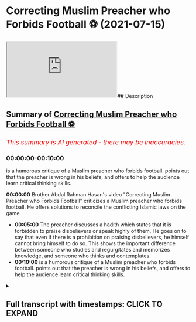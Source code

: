# Correcting Muslim Preacher who Forbids Football ⚽️ (2021-07-15)

<iframe loading='lazy' allow='autoplay' src='https://www.youtube.com/embed/k6Vnz5r7fVQ'></iframe>## Description

## Summary of [Correcting Muslim Preacher who Forbids Football ⚽️](https://www.youtube.com/watch?v=k6Vnz5r7fVQ)

*<span style="color:red; font-size:125%">This summary is AI generated - there may be inaccuracies</span>. [](/)*

### <a onclick="modifyYTiframeseektime('0')">00:00:00-00:10:00</a>

 is a humorous critique of a Muslim preacher who forbids football. points out that the preacher is wrong in his beliefs, and offers to help the audience learn critical thinking skills.

**<a onclick="modifyYTiframeseektime('0')">00:00:00</a>** Brother Abdul Rahman Hasan's video "Correcting Muslim Preacher who Forbids Football" criticizes a Muslim preacher who forbids football. He offers solutions to reconcile the conflicting Islamic laws on the game.

* **<a onclick="modifyYTiframeseektime('300')">00:05:00</a>** The preacher discusses a hadith which states that it is forbidden to praise disbelievers or speak highly of them. He goes on to say that even if there is a prohibition on praising disbelievers, he himself cannot bring himself to do so. This shows the important difference between someone who studies and regurgitates and memorizes knowledge, and someone who thinks and contemplates.
* **<a onclick="modifyYTiframeseektime('600')">00:10:00</a>**  is a humorous critique of a Muslim preacher who forbids football. points out that the preacher is wrong in his beliefs, and offers to help the audience learn critical thinking skills.

<details><summary><h2>Full transcript with timestamps: CLICK TO EXPAND</h2></summary>

<a onclick="modifyYTiframeseektime('4')">0:00:04</a> i was recently made  
<a onclick="modifyYTiframeseektime('6')">0:00:06</a> aware of a video that brother abdul  
<a onclick="modifyYTiframeseektime('8')">0:00:08</a> rahman hassan had made  
<a onclick="modifyYTiframeseektime('10')">0:00:10</a> on the permissibility of football or  
<a onclick="modifyYTiframeseektime('12')">0:00:12</a> lack thereof  
<a onclick="modifyYTiframeseektime('14')">0:00:14</a> and this video i found it astounding  
<a onclick="modifyYTiframeseektime('18')">0:00:18</a> absolutely astounding  
<a onclick="modifyYTiframeseektime('21')">0:00:21</a> and i've just come to the conclusion  
<a onclick="modifyYTiframeseektime('23')">0:00:23</a> that there must be a deeper reason  
<a onclick="modifyYTiframeseektime('26')">0:00:26</a> why such conclusions are being met so  
<a onclick="modifyYTiframeseektime('28')">0:00:28</a> after i've  
<a onclick="modifyYTiframeseektime('29')">0:00:29</a> done the initial prognosis if you want  
<a onclick="modifyYTiframeseektime('31')">0:00:31</a> to call it that or diagnostic  
<a onclick="modifyYTiframeseektime('34')">0:00:34</a> and once we've quickly just ran through  
<a onclick="modifyYTiframeseektime('37')">0:00:37</a> some of the things that he said  
<a onclick="modifyYTiframeseektime('39')">0:00:39</a> um i'm going to offer some solutions  
<a onclick="modifyYTiframeseektime('41')">0:00:41</a> insha'allah okay i'm going to offer some  
<a onclick="modifyYTiframeseektime('43')">0:00:43</a> solutions  
<a onclick="modifyYTiframeseektime('44')">0:00:44</a> so the first thing he said was that the  
<a onclick="modifyYTiframeseektime('47')">0:00:47</a> reason why  
<a onclick="modifyYTiframeseektime('48')">0:00:48</a> football well well he was saying about  
<a onclick="modifyYTiframeseektime('51')">0:00:51</a> football that  
<a onclick="modifyYTiframeseektime('53')">0:00:53</a> it has in it allah  
<a onclick="modifyYTiframeseektime('63')">0:01:03</a> laws which are man-made laws against the  
<a onclick="modifyYTiframeseektime('66')">0:01:06</a> against against the laws  
<a onclick="modifyYTiframeseektime('70')">0:01:10</a> of islam let's take a look at this  
<a onclick="modifyYTiframeseektime('73')">0:01:13</a> astonishing and shocking  
<a onclick="modifyYTiframeseektime('76')">0:01:16</a> okay segment of him speaking  
<a onclick="modifyYTiframeseektime('80')">0:01:20</a> about this  
<a onclick="modifyYTiframeseektime('95')">0:01:35</a> [Music]  
<a onclick="modifyYTiframeseektime('120')">0:02:00</a> let's not take it to the because some of  
<a onclick="modifyYTiframeseektime('123')">0:02:03</a> its forms can be  
<a onclick="modifyYTiframeseektime('124')">0:02:04</a> some of his forms can be mentioned  
<a onclick="modifyYTiframeseektime('141')">0:02:21</a> okay we know in our legislation what we  
<a onclick="modifyYTiframeseektime('143')">0:02:23</a> have in our sharia we have  
<a onclick="modifyYTiframeseektime('147')">0:02:27</a> in our 50 books if you look at it when  
<a onclick="modifyYTiframeseektime('149')">0:02:29</a> the scholars speak about  
<a onclick="modifyYTiframeseektime('151')">0:02:31</a> they divide it into four or even if you  
<a onclick="modifyYTiframeseektime('153')">0:02:33</a> want say two let's make it four 4.  
<a onclick="modifyYTiframeseektime('156')">0:02:36</a> act of worship and by that  
<a onclick="modifyYTiframeseektime('160')">0:02:40</a> then we have uh illness  
<a onclick="modifyYTiframeseektime('168')">0:02:48</a> then you have an  
<a onclick="modifyYTiframeseektime('171')">0:02:51</a> ayat are crimes that are committed  
<a onclick="modifyYTiframeseektime('174')">0:02:54</a> and then which are capital punishments  
<a onclick="modifyYTiframeseektime('176')">0:02:56</a> okay i mean punishment for those  
<a onclick="modifyYTiframeseektime('178')">0:02:58</a> scholars that's what our our legal  
<a onclick="modifyYTiframeseektime('181')">0:03:01</a> islamic  
<a onclick="modifyYTiframeseektime('182')">0:03:02</a> legislation revolves around it talks  
<a onclick="modifyYTiframeseektime('184')">0:03:04</a> about after these are the things you  
<a onclick="modifyYTiframeseektime('185')">0:03:05</a> study  
<a onclick="modifyYTiframeseektime('187')">0:03:07</a> now football consists of  
<a onclick="modifyYTiframeseektime('190')">0:03:10</a> it's a game of coming into contact with  
<a onclick="modifyYTiframeseektime('191')">0:03:11</a> one another yeah  
<a onclick="modifyYTiframeseektime('193')">0:03:13</a> okay when a person attacks another  
<a onclick="modifyYTiframeseektime('196')">0:03:16</a> person and breaks a person's bones  
<a onclick="modifyYTiframeseektime('198')">0:03:18</a> or breaks a person's leg or a person  
<a onclick="modifyYTiframeseektime('201')">0:03:21</a> gets injured  
<a onclick="modifyYTiframeseektime('202')">0:03:22</a> or a person's puts a finger in a  
<a onclick="modifyYTiframeseektime('203')">0:03:23</a> person's eye do they go to the chapters  
<a onclick="modifyYTiframeseektime('221')">0:03:41</a> but in our religion we have it doesn't  
<a onclick="modifyYTiframeseektime('222')">0:03:42</a> matter whether it's a game or not islam  
<a onclick="modifyYTiframeseektime('226')">0:03:46</a> as you mentioned in the beginning islam  
<a onclick="modifyYTiframeseektime('229')">0:03:49</a> governs everything it conforms to  
<a onclick="modifyYTiframeseektime('231')">0:03:51</a> everything our religion enters  
<a onclick="modifyYTiframeseektime('232')">0:03:52</a> every minute thing you go to the toilet  
<a onclick="modifyYTiframeseektime('234')">0:03:54</a> you're told how to clean yourself  
<a onclick="modifyYTiframeseektime('236')">0:03:56</a> i'm absolutely astounded by that  
<a onclick="modifyYTiframeseektime('242')">0:04:02</a> because here the obviously the  
<a onclick="modifyYTiframeseektime('243')">0:04:03</a> assumption let's let's say why  
<a onclick="modifyYTiframeseektime('245')">0:04:05</a> is wrong okay the assumption is  
<a onclick="modifyYTiframeseektime('249')">0:04:09</a> that for example they're playing  
<a onclick="modifyYTiframeseektime('250')">0:04:10</a> football and  
<a onclick="modifyYTiframeseektime('252')">0:04:12</a> someone gets injured to the point where  
<a onclick="modifyYTiframeseektime('254')">0:04:14</a> one of the limbs gets amputated which  
<a onclick="modifyYTiframeseektime('256')">0:04:16</a> really happens  
<a onclick="modifyYTiframeseektime('258')">0:04:18</a> well okay their bones get broken which  
<a onclick="modifyYTiframeseektime('260')">0:04:20</a> sometimes does happen  
<a onclick="modifyYTiframeseektime('261')">0:04:21</a> right that the punishment  
<a onclick="modifyYTiframeseektime('265')">0:04:25</a> is going to be automatic removal of the  
<a onclick="modifyYTiframeseektime('267')">0:04:27</a> game red card or whatever it is  
<a onclick="modifyYTiframeseektime('270')">0:04:30</a> and he says that this goes against the  
<a onclick="modifyYTiframeseektime('271')">0:04:31</a> islamic laws  
<a onclick="modifyYTiframeseektime('273')">0:04:33</a> which indicate that you know whatever is  
<a onclick="modifyYTiframeseektime('275')">0:04:35</a> have to be given basically  
<a onclick="modifyYTiframeseektime('277')">0:04:37</a> which you can see in the kotabuf in the  
<a onclick="modifyYTiframeseektime('279')">0:04:39</a> blab of ginayet  
<a onclick="modifyYTiframeseektime('282')">0:04:42</a> how pathetic sorry how is that a  
<a onclick="modifyYTiframeseektime('286')">0:04:46</a> contradiction  
<a onclick="modifyYTiframeseektime('287')">0:04:47</a> when if it's an islamic state the the  
<a onclick="modifyYTiframeseektime('290')">0:04:50</a> person the claimant can actually still  
<a onclick="modifyYTiframeseektime('292')">0:04:52</a> make the claim  
<a onclick="modifyYTiframeseektime('293')">0:04:53</a> and he'll have video evidence to suggest  
<a onclick="modifyYTiframeseektime('296')">0:04:56</a> that the person actually hurt them  
<a onclick="modifyYTiframeseektime('298')">0:04:58</a> if anything football if it's being  
<a onclick="modifyYTiframeseektime('300')">0:05:00</a> recorded  
<a onclick="modifyYTiframeseektime('301')">0:05:01</a> will help the retribution of justice if  
<a onclick="modifyYTiframeseektime('304')">0:05:04</a> that particular court decides to take  
<a onclick="modifyYTiframeseektime('305')">0:05:05</a> videographic evidence  
<a onclick="modifyYTiframeseektime('307')">0:05:07</a> i don't see how there is a mukhalik  
<a onclick="modifyYTiframeseektime('311')">0:05:11</a> and why is it assumed that a referee  
<a onclick="modifyYTiframeseektime('314')">0:05:14</a> should have  
<a onclick="modifyYTiframeseektime('316')">0:05:16</a> i think about this for a second why  
<a onclick="modifyYTiframeseektime('317')">0:05:17</a> should the referee have  
<a onclick="modifyYTiframeseektime('319')">0:05:19</a> the powers to do  
<a onclick="modifyYTiframeseektime('323')">0:05:23</a> or punishments or tajirat whatever maybe  
<a onclick="modifyYTiframeseektime('327')">0:05:27</a> just think before you speak just  
<a onclick="modifyYTiframeseektime('330')">0:05:30</a> think this is absolutely diabolical  
<a onclick="modifyYTiframeseektime('336')">0:05:36</a> this is absolutely different  
<a onclick="modifyYTiframeseektime('340')">0:05:40</a> well he talks about not getting along  
<a onclick="modifyYTiframeseektime('341')">0:05:41</a> with or not  
<a onclick="modifyYTiframeseektime('343')">0:05:43</a> loving not being able to love a people  
<a onclick="modifyYTiframeseektime('345')">0:05:45</a> of different faiths  
<a onclick="modifyYTiframeseektime('346')">0:05:46</a> and religion let's take a look at what  
<a onclick="modifyYTiframeseektime('348')">0:05:48</a> he has to say  
<a onclick="modifyYTiframeseektime('350')">0:05:50</a> the middle like who's offside without  
<a onclick="modifyYTiframeseektime('352')">0:05:52</a> any penalty where it's shot from all of  
<a onclick="modifyYTiframeseektime('354')">0:05:54</a> these are  
<a onclick="modifyYTiframeseektime('355')">0:05:55</a> administrative this is fine we're  
<a onclick="modifyYTiframeseektime('357')">0:05:57</a> talking about  
<a onclick="modifyYTiframeseektime('360')">0:06:00</a> the goal against the laws of allah which  
<a onclick="modifyYTiframeseektime('363')">0:06:03</a> the football players are forced to  
<a onclick="modifyYTiframeseektime('364')">0:06:04</a> follow  
<a onclick="modifyYTiframeseektime('364')">0:06:04</a> for example some of them and i'm going  
<a onclick="modifyYTiframeseektime('366')">0:06:06</a> to expand on some of them for example  
<a onclick="modifyYTiframeseektime('368')">0:06:08</a> some of the laws that yami that they go  
<a onclick="modifyYTiframeseektime('370')">0:06:10</a> into  
<a onclick="modifyYTiframeseektime('371')">0:06:11</a> is um  
<a onclick="modifyYTiframeseektime('375')">0:06:15</a> the player is made to love his football  
<a onclick="modifyYTiframeseektime('377')">0:06:17</a> player team member  
<a onclick="modifyYTiframeseektime('378')">0:06:18</a> even if he's of different religion  
<a onclick="modifyYTiframeseektime('381')">0:06:21</a> this doesn't have to question how are  
<a onclick="modifyYTiframeseektime('383')">0:06:23</a> you playing with you how are you playing  
<a onclick="modifyYTiframeseektime('385')">0:06:25</a> just like your colleague you're at work  
<a onclick="modifyYTiframeseektime('386')">0:06:26</a> you've got a non-muslim colleague  
<a onclick="modifyYTiframeseektime('387')">0:06:27</a> doesn't have to love you work together  
<a onclick="modifyYTiframeseektime('388')">0:06:28</a> of course you're working it's a job for  
<a onclick="modifyYTiframeseektime('389')">0:06:29</a> them  
<a onclick="modifyYTiframeseektime('390')">0:06:30</a> they've some of them even come out  
<a onclick="modifyYTiframeseektime('391')">0:06:31</a> saying we don't get along with the job  
<a onclick="modifyYTiframeseektime('392')">0:06:32</a> years later had  
<a onclick="modifyYTiframeseektime('394')">0:06:34</a> big rifts you didn't raise these two  
<a onclick="modifyYTiframeseektime('395')">0:06:35</a> guys okay i'm really agreeing with you  
<a onclick="modifyYTiframeseektime('396')">0:06:36</a> two or three people he might not get  
<a onclick="modifyYTiframeseektime('398')">0:06:38</a> along with no problem  
<a onclick="modifyYTiframeseektime('399')">0:06:39</a> but he can't get along with the entire  
<a onclick="modifyYTiframeseektime('400')">0:06:40</a> team members  
<a onclick="modifyYTiframeseektime('402')">0:06:42</a> what you've mentioned no different to me  
<a onclick="modifyYTiframeseektime('403')">0:06:43</a> in my corporate job in my company  
<a onclick="modifyYTiframeseektime('405')">0:06:45</a> i've got non-muslims i have to work with  
<a onclick="modifyYTiframeseektime('407')">0:06:47</a> them i'm like some of them i don't know  
<a onclick="modifyYTiframeseektime('408')">0:06:48</a> it's not a lot you can come into your  
<a onclick="modifyYTiframeseektime('410')">0:06:50</a> work and do your work and leave  
<a onclick="modifyYTiframeseektime('412')">0:06:52</a> it's got nothing to do you know i never  
<a onclick="modifyYTiframeseektime('413')">0:06:53</a> know you for your tea your team members  
<a onclick="modifyYTiframeseektime('415')">0:06:55</a> and your people you're working with here  
<a onclick="modifyYTiframeseektime('416')">0:06:56</a> it's a team thing  
<a onclick="modifyYTiframeseektime('417')">0:06:57</a> i need to know who the striker is i the  
<a onclick="modifyYTiframeseektime('419')">0:06:59</a> goalkeeper needs to know the  
<a onclick="modifyYTiframeseektime('422')">0:07:02</a> you have to be no i don't agree with  
<a onclick="modifyYTiframeseektime('424')">0:07:04</a> this point you're part of a  
<a onclick="modifyYTiframeseektime('425')">0:07:05</a> happens when a muslim marries a  
<a onclick="modifyYTiframeseektime('427')">0:07:07</a> christian or a jew  
<a onclick="modifyYTiframeseektime('431')">0:07:11</a> what happened with the prophet muhammad  
<a onclick="modifyYTiframeseektime('446')">0:07:26</a> that's not relating to the religion  
<a onclick="modifyYTiframeseektime('448')">0:07:28</a> natural love between  
<a onclick="modifyYTiframeseektime('450')">0:07:30</a> people from different faiths is haram  
<a onclick="modifyYTiframeseektime('453')">0:07:33</a> then the prophet fell into haram we will  
<a onclick="modifyYTiframeseektime('456')">0:07:36</a> see  
<a onclick="modifyYTiframeseektime('457')">0:07:37</a> how your methodologies and how your  
<a onclick="modifyYTiframeseektime('459')">0:07:39</a> statements  
<a onclick="modifyYTiframeseektime('460')">0:07:40</a> are so totally against the sun and the  
<a onclick="modifyYTiframeseektime('463')">0:07:43</a> quran  
<a onclick="modifyYTiframeseektime('464')">0:07:44</a> that i'm shocked with all due respect  
<a onclick="modifyYTiframeseektime('468')">0:07:48</a> that you had the absolute audacity to  
<a onclick="modifyYTiframeseektime('471')">0:07:51</a> come out and speak in the manner that  
<a onclick="modifyYTiframeseektime('473')">0:07:53</a> you have  
<a onclick="modifyYTiframeseektime('474')">0:07:54</a> on a topic like this  
<a onclick="modifyYTiframeseektime('480')">0:08:00</a> that you may say about allah which you  
<a onclick="modifyYTiframeseektime('481')">0:08:01</a> don't even know  
<a onclick="modifyYTiframeseektime('483')">0:08:03</a> what and i'm shocked that someone who's  
<a onclick="modifyYTiframeseektime('486')">0:08:06</a> spent so much time  
<a onclick="modifyYTiframeseektime('488')">0:08:08</a> i'm actually i can't hold it in and i'm  
<a onclick="modifyYTiframeseektime('490')">0:08:10</a> not going to lie to anyone here  
<a onclick="modifyYTiframeseektime('491')">0:08:11</a> i don't back back this man behind his  
<a onclick="modifyYTiframeseektime('493')">0:08:13</a> back i'm gonna tell you guys  
<a onclick="modifyYTiframeseektime('495')">0:08:15</a> exactly what i think this shows with all  
<a onclick="modifyYTiframeseektime('498')">0:08:18</a> due respect  
<a onclick="modifyYTiframeseektime('499')">0:08:19</a> the difference the important difference  
<a onclick="modifyYTiframeseektime('500')">0:08:20</a> between someone who studies  
<a onclick="modifyYTiframeseektime('503')">0:08:23</a> and regurgitates and memorizes knowledge  
<a onclick="modifyYTiframeseektime('505')">0:08:25</a> and someone who thinks and contemplates  
<a onclick="modifyYTiframeseektime('507')">0:08:27</a> there's no better kind of example we can  
<a onclick="modifyYTiframeseektime('509')">0:08:29</a> get for this  
<a onclick="modifyYTiframeseektime('510')">0:08:30</a> how can you come to these conclusions  
<a onclick="modifyYTiframeseektime('516')">0:08:36</a> how can you praising disbelievers  
<a onclick="modifyYTiframeseektime('520')">0:08:40</a> and he is indicating that  
<a onclick="modifyYTiframeseektime('524')">0:08:44</a> well look he's not saying i'm not going  
<a onclick="modifyYTiframeseektime('525')">0:08:45</a> to go into the permissibility of it or  
<a onclick="modifyYTiframeseektime('527')">0:08:47</a> lack thereof  
<a onclick="modifyYTiframeseektime('529')">0:08:49</a> he says what i am going to say is i  
<a onclick="modifyYTiframeseektime('532')">0:08:52</a> can't see how someone can bring  
<a onclick="modifyYTiframeseektime('533')">0:08:53</a> themselves  
<a onclick="modifyYTiframeseektime('534')">0:08:54</a> to praise someone who basically is a  
<a onclick="modifyYTiframeseektime('536')">0:08:56</a> disbeliever and he  
<a onclick="modifyYTiframeseektime('537')">0:08:57</a> he mentions a few traits so let's see  
<a onclick="modifyYTiframeseektime('539')">0:08:59</a> what he says on this matter  
<a onclick="modifyYTiframeseektime('541')">0:09:01</a> and come back that's something for the  
<a onclick="modifyYTiframeseektime('544')">0:09:04</a> women  
<a onclick="modifyYTiframeseektime('545')">0:09:05</a> men i'm imitating the women in this  
<a onclick="modifyYTiframeseektime('546')">0:09:06</a> writer  
<a onclick="modifyYTiframeseektime('550')">0:09:10</a> i'm sorry to go back to something we  
<a onclick="modifyYTiframeseektime('551')">0:09:11</a> were discussing earlier you mentioned  
<a onclick="modifyYTiframeseektime('552')">0:09:12</a> the hadith to me yesterday which i  
<a onclick="modifyYTiframeseektime('554')">0:09:14</a> i'd like to bring forward in sha allah  
<a onclick="modifyYTiframeseektime('556')">0:09:16</a> we're talking about the way  
<a onclick="modifyYTiframeseektime('557')">0:09:17</a> not we look up to or some of the muslims  
<a onclick="modifyYTiframeseektime('559')">0:09:19</a> look up to  
<a onclick="modifyYTiframeseektime('560')">0:09:20</a> non-muslim footballers and things like  
<a onclick="modifyYTiframeseektime('562')">0:09:22</a> that are you allowed to praise and  
<a onclick="modifyYTiframeseektime('564')">0:09:24</a> almost say he's so good at football  
<a onclick="modifyYTiframeseektime('567')">0:09:27</a> discussion back and forth  
<a onclick="modifyYTiframeseektime('574')">0:09:34</a> don't say  
<a onclick="modifyYTiframeseektime('582')">0:09:42</a> you're not allowed to praise him and  
<a onclick="modifyYTiframeseektime('584')">0:09:44</a> speak highly of him so if the hadith  
<a onclick="modifyYTiframeseektime('589')">0:09:49</a> there's is lot of back and forth to it  
<a onclick="modifyYTiframeseektime('590')">0:09:50</a> but the point is the point is  
<a onclick="modifyYTiframeseektime('592')">0:09:52</a> i don't want to fall i don't want to  
<a onclick="modifyYTiframeseektime('593')">0:09:53</a> press my arsenal on that  
<a onclick="modifyYTiframeseektime('595')">0:09:55</a> i'm saying even if there was a  
<a onclick="modifyYTiframeseektime('598')">0:09:58</a> prohibition on this issue i can't  
<a onclick="modifyYTiframeseektime('599')">0:09:59</a> someone who said allah hasn't got a  
<a onclick="modifyYTiframeseektime('601')">0:10:01</a> child  
<a onclick="modifyYTiframeseektime('602')">0:10:02</a> allah has a child sorry someone who  
<a onclick="modifyYTiframeseektime('604')">0:10:04</a> doesn't believe in allah's existence  
<a onclick="modifyYTiframeseektime('605')">0:10:05</a> somebody who doesn't even worship allah  
<a onclick="modifyYTiframeseektime('607')">0:10:07</a> who disobeys allah after he created him  
<a onclick="modifyYTiframeseektime('609')">0:10:09</a> aborts  
<a onclick="modifyYTiframeseektime('610')">0:10:10</a> into this world i honestly can't speak  
<a onclick="modifyYTiframeseektime('612')">0:10:12</a> greatly and highly and glorify him like  
<a onclick="modifyYTiframeseektime('614')">0:10:14</a> that i can't  
<a onclick="modifyYTiframeseektime('615')">0:10:15</a> my heart won't allow me if someone says  
<a onclick="modifyYTiframeseektime('616')">0:10:16</a> insult with your mother you're a mother  
<a onclick="modifyYTiframeseektime('618')">0:10:18</a> you wouldn't  
<a onclick="modifyYTiframeseektime('618')">0:10:18</a> you wouldn't even dismiss your mother's  
<a onclick="modifyYTiframeseektime('620')">0:10:20</a> value yeah or you would you wouldn't you  
<a onclick="modifyYTiframeseektime('622')">0:10:22</a> wouldn't like him in any way shape or  
<a onclick="modifyYTiframeseektime('623')">0:10:23</a> form  
<a onclick="modifyYTiframeseektime('623')">0:10:23</a> you have enmity towards him what about  
<a onclick="modifyYTiframeseektime('625')">0:10:25</a> allah i know you're saying this guy's  
<a onclick="modifyYTiframeseektime('626')">0:10:26</a> such a good player i want to watch him i  
<a onclick="modifyYTiframeseektime('628')">0:10:28</a> like the way he plays  
<a onclick="modifyYTiframeseektime('630')">0:10:30</a> also the concept  
<a onclick="modifyYTiframeseektime('644')">0:10:44</a> now this is absolutely diabolical  
<a onclick="modifyYTiframeseektime('648')">0:10:48</a> and this is muhalfali sunnah he is  
<a onclick="modifyYTiframeseektime('650')">0:10:50</a> mentioning a hadith which he says oh the  
<a onclick="modifyYTiframeseektime('652')">0:10:52</a> authenticity of it is  
<a onclick="modifyYTiframeseektime('654')">0:10:54</a> we don't know whether it's strong or  
<a onclick="modifyYTiframeseektime('655')">0:10:55</a> weak well let me give you three hadith  
<a onclick="modifyYTiframeseektime('658')">0:10:58</a> which we know  
<a onclick="modifyYTiframeseektime('658')">0:10:58</a> the authenticity is strong number one  
<a onclick="modifyYTiframeseektime('663')">0:11:03</a> ibnadi who the prophet muhammad  
<a onclick="modifyYTiframeseektime('667')">0:11:07</a> explicitly absolutely explicitly said  
<a onclick="modifyYTiframeseektime('671')">0:11:11</a> had he been alive i would have had i  
<a onclick="modifyYTiframeseektime('674')">0:11:14</a> would have forgiven this i would have  
<a onclick="modifyYTiframeseektime('675')">0:11:15</a> asked allah to forgive these people  
<a onclick="modifyYTiframeseektime('678')">0:11:18</a> so this is a kind of praise but he might  
<a onclick="modifyYTiframeseektime('680')">0:11:20</a> say no you must you know  
<a onclick="modifyYTiframeseektime('683')">0:11:23</a> you guys mention the philosophers why  
<a onclick="modifyYTiframeseektime('685')">0:11:25</a> you mention the philosophers when you  
<a onclick="modifyYTiframeseektime('686')">0:11:26</a> have quran sunnah  
<a onclick="modifyYTiframeseektime('688')">0:11:28</a> why are you mentioning the you know the  
<a onclick="modifyYTiframeseektime('690')">0:11:30</a> thinkers and so  
<a onclick="modifyYTiframeseektime('692')">0:11:32</a> why are you mentioning aristotle why  
<a onclick="modifyYTiframeseektime('695')">0:11:35</a> mentioning plato  
<a onclick="modifyYTiframeseektime('697')">0:11:37</a> well i want to tell you something today  
<a onclick="modifyYTiframeseektime('698')">0:11:38</a> that maybe you did not know  
<a onclick="modifyYTiframeseektime('702')">0:11:42</a> that the prophet muhammed he mentioned a  
<a onclick="modifyYTiframeseektime('705')">0:11:45</a> bait  
<a onclick="modifyYTiframeseektime('705')">0:11:45</a> of shar he mentioned the line of shah  
<a onclick="modifyYTiframeseektime('708')">0:11:48</a> from a man called  
<a onclick="modifyYTiframeseektime('711')">0:11:51</a> who was a non-believer before the time  
<a onclick="modifyYTiframeseektime('713')">0:11:53</a> of islam and he mentioned  
<a onclick="modifyYTiframeseektime('720')">0:12:00</a> or something to this effect that  
<a onclick="modifyYTiframeseektime('723')">0:12:03</a> whatever is aside allah is in vain  
<a onclick="modifyYTiframeseektime('726')">0:12:06</a> and that the prophet muhammed  
<a onclick="modifyYTiframeseektime('732')">0:12:12</a> this is the truest thing a prophet a  
<a onclick="modifyYTiframeseektime('735')">0:12:15</a> poet has said  
<a onclick="modifyYTiframeseektime('737')">0:12:17</a> why am i even mention it if there's no  
<a onclick="modifyYTiframeseektime('741')">0:12:21</a> utility value and so doing  
<a onclick="modifyYTiframeseektime('745')">0:12:25</a> why even mention us  
<a onclick="modifyYTiframeseektime('751')">0:12:31</a> he praised the romans he said that the  
<a onclick="modifyYTiframeseektime('753')">0:12:33</a> quickest to recover he actually  
<a onclick="modifyYTiframeseektime('754')">0:12:34</a> mentioned so many characteristics  
<a onclick="modifyYTiframeseektime('756')">0:12:36</a> he said that the quickest to recover  
<a onclick="modifyYTiframeseektime('758')">0:12:38</a> after a defeat  
<a onclick="modifyYTiframeseektime('760')">0:12:40</a> one of the things that he mentioned of  
<a onclick="modifyYTiframeseektime('761')">0:12:41</a> many things so you can't bring yourself  
<a onclick="modifyYTiframeseektime('763')">0:12:43</a> to praise disbelievers  
<a onclick="modifyYTiframeseektime('764')">0:12:44</a> but the prophet muhammad  
<a onclick="modifyYTiframeseektime('768')">0:12:48</a> could either you are better than them or  
<a onclick="modifyYTiframeseektime('771')">0:12:51</a> you don't understand  
<a onclick="modifyYTiframeseektime('772')">0:12:52</a> them and you don't understand the  
<a onclick="modifyYTiframeseektime('773')">0:12:53</a> religion fully and this is why i  
<a onclick="modifyYTiframeseektime('775')">0:12:55</a> want to offer my services i don't want  
<a onclick="modifyYTiframeseektime('777')">0:12:57</a> to just tell you i don't mean this to  
<a onclick="modifyYTiframeseektime('778')">0:12:58</a> allah who are not trying to arrogate to  
<a onclick="modifyYTiframeseektime('780')">0:13:00</a> you  
<a onclick="modifyYTiframeseektime('780')">0:13:00</a> i just don't want to backfire you i want  
<a onclick="modifyYTiframeseektime('782')">0:13:02</a> to say this so everyone can hear it and  
<a onclick="modifyYTiframeseektime('784')">0:13:04</a> i want to say to friends and family oh  
<a onclick="modifyYTiframeseektime('786')">0:13:06</a> look at this guy he doesn't know this  
<a onclick="modifyYTiframeseektime('787')">0:13:07</a> and doesn't know that  
<a onclick="modifyYTiframeseektime('788')">0:13:08</a> i'm making fun of you behind your back  
<a onclick="modifyYTiframeseektime('790')">0:13:10</a> i'd rather you see this and make it  
<a onclick="modifyYTiframeseektime('792')">0:13:12</a> public  
<a onclick="modifyYTiframeseektime('793')">0:13:13</a> but i do want to offer my services yeah  
<a onclick="modifyYTiframeseektime('795')">0:13:15</a> i think that was due is like a crash  
<a onclick="modifyYTiframeseektime('797')">0:13:17</a> course in critical thinking and  
<a onclick="modifyYTiframeseektime('800')">0:13:20</a> i think that if we humble each other  
<a onclick="modifyYTiframeseektime('802')">0:13:22</a> ourselves to each other  
<a onclick="modifyYTiframeseektime('804')">0:13:24</a> maybe we can teach each other certain  
<a onclick="modifyYTiframeseektime('806')">0:13:26</a> things  
<a onclick="modifyYTiframeseektime('811')">0:13:31</a> the two kinds of people don't learn the  
<a onclick="modifyYTiframeseektime('813')">0:13:33</a> knowledge shy person and an arrogant  
<a onclick="modifyYTiframeseektime('815')">0:13:35</a> person  
<a onclick="modifyYTiframeseektime('816')">0:13:36</a> i would say please take my offer up we  
<a onclick="modifyYTiframeseektime('818')">0:13:38</a> work closely with you  
<a onclick="modifyYTiframeseektime('820')">0:13:40</a> okay to try and develop critical  
<a onclick="modifyYTiframeseektime('822')">0:13:42</a> reasoning skills  
<a onclick="modifyYTiframeseektime('823')">0:13:43</a> and hopefully you can start applying  
<a onclick="modifyYTiframeseektime('825')">0:13:45</a> those  
<a onclick="modifyYTiframeseektime('827')">0:13:47</a> any photos  
</details>
